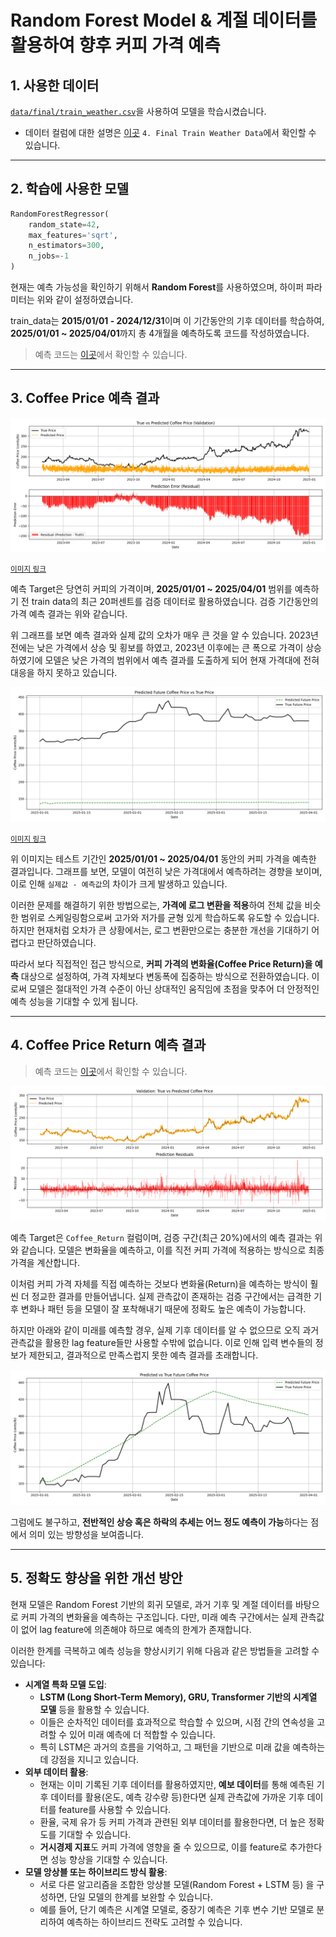 # Random Forest Model & 계절 데이터를 활용하여 향후 커피 가격 예측

## 1. 사용한 데이터

[`data/final/train_weather.csv`](https://github.com/MJU-Capstone-2025/data-prep/blob/f-weatherNmarket/data/final/train_weather.csv)을 사용하여 모델을 학습시켰습니다.

-   데이터 컬럼에 대한 설명은 [이곳](https://github.com/MJU-Capstone-2025/data-prep/blob/f-weatherNmarket/docs/description_data.md) `4. Final Train Weather Data`에서 확인할 수 있습니다.

---

## 2. 학습에 사용한 모델

```py
RandomForestRegressor(
    random_state=42,
    max_features='sqrt',
    n_estimators=300,
    n_jobs=-1
)
```

현재는 예측 가능성을 확인하기 위해서 **Random Forest**를 사용하였으며, 하이퍼 파라미터는 위와 같이 설정하였습니다.

train_data는 **2015/01/01 - 2024/12/31**이며 이 기간동안의 기후 데이터를 학습하여, **2025/01/01 ~ 2025/04/01**까지 총 4개월을 예측하도록 코드를 작성하였습니다.

> 예측 코드는 [이곳](https://github.com/MJU-Capstone-2025/data-prep/blob/f-weatherNmarket/src/test/rf_pred_price.py)에서 확인할 수 있습니다.

---

## 3. Coffee Price 예측 결과

![rf_price_pred_result_plot](https://github.com/MJU-Capstone-2025/data-prep/blob/f-weatherNmarket/data/test_pred_result/rf/rf_price_pred_result_plot.png?raw=true)

<small>[이미지 링크](https://github.com/MJU-Capstone-2025/data-prep/blob/f-weatherNmarket/data/test_pred_result/rf/rf_price_pred_result_plot.png)</small>

예측 Target은 당연히 커피의 가격이며, **2025/01/01 ~ 2025/04/01** 범위를 예측하기 전 train data의 최근 20퍼센트를 검증 데이터로 활용하였습니다. 검증 기간동안의 가격 예측 결과는 위와 같습니다.

위 그래프를 보면 예측 결과와 실제 값의 오차가 매우 큰 것을 알 수 있습니다. 2023년 전에는 낮은 가격에서 상승 및 횡보를 하였고, 2023년 이후에는 큰 폭으로 가격이 상승하였기에 모델은 낮은 가격의 범위에서 예측 결과를 도출하게 되어 현재 가격대에 전혀 대응을 하지 못하고 있습니다.

![future_price_pred_plot](https://github.com/MJU-Capstone-2025/data-prep/blob/f-weatherNmarket/data/test_pred_result/rf/future_price_pred_plot.png?raw=true)

<small>[이미지 링크](https://github.com/MJU-Capstone-2025/data-prep/blob/f-weatherNmarket/data/test_pred_result/rf/future_price_pred_plot.png)</small>

위 이미지는 테스트 기간인 **2025/01/01 ~ 2025/04/01** 동안의 커피 가격을 예측한 결과입니다. 그래프를 보면, 모델이 여전히 낮은 가격대에서 예측하려는 경향을 보이며, 이로 인해 `실제값 - 예측값`의 차이가 크게 발생하고 있습니다.

이러한 문제를 해결하기 위한 방법으로는, **가격에 로그 변환을 적용**하여 전체 값을 비슷한 범위로 스케일링함으로써 고가와 저가를 균형 있게 학습하도록 유도할 수 있습니다. 하지만 현재처럼 오차가 큰 상황에서는, 로그 변환만으로는 충분한 개선을 기대하기 어렵다고 판단하였습니다.

따라서 보다 직접적인 접근 방식으로, **커피 가격의 변화율(Coffee Price Return)을 예측** 대상으로 설정하여, 가격 자체보다 변동폭에 집중하는 방식으로 전환하였습니다. 이로써 모델은 절대적인 가격 수준이 아닌 상대적인 움직임에 초점을 맞추어 더 안정적인 예측 성능을 기대할 수 있게 됩니다.

---

## 4. Coffee Price Return 예측 결과

> 예측 코드는 [이곳](https://github.com/MJU-Capstone-2025/data-prep/blob/f-weatherNmarket/src/test/rf_pred_return.py)에서 확인할 수 있습니다.

![rf_pred_result_plot](https://github.com/MJU-Capstone-2025/data-prep/blob/f-weatherNmarket/data/test_pred_result/rf/rf_pred_result_plot.png?raw=true)

예측 Target은 `Coffee_Return` 컬럼이며, 검증 구간(최근 20%)에서의 예측 결과는 위와 같습니다. 모델은 변화율을 예측하고, 이를 직전 커피 가격에 적용하는 방식으로 최종 가격을 계산합니다.

이처럼 커피 가격 자체를 직접 예측하는 것보다 변화율(Return)을 예측하는 방식이 훨씬 더 정교한 결과를 만들어냅니다. 실제 관측값이 존재하는 검증 구간에서는 급격한 기후 변화나 패턴 등을 모델이 잘 포착해내기 때문에 정확도 높은 예측이 가능합니다.

하지만 아래와 같이 미래를 예측할 경우, 실제 기후 데이터를 알 수 없으므로 오직 과거 관측값을 활용한 lag feature들만 사용할 수밖에 없습니다. 이로 인해 입력 변수들의 정보가 제한되고, 결과적으로 만족스럽지 못한 예측 결과를 초래합니다.

![future_pred_plot](https://github.com/MJU-Capstone-2025/data-prep/blob/f-weatherNmarket/data/test_pred_result/rf/future_pred_plot.png?raw=true)

그럼에도 불구하고, **전반적인 상승 혹은 하락의 추세는 어느 정도 예측이 가능**하다는 점에서 의미 있는 방향성을 보여줍니다.

---

## 5. 정확도 향상을 위한 개선 방안

현재 모델은 Random Forest 기반의 회귀 모델로, 과거 기후 및 계절 데이터를 바탕으로 커피 가격의 변화율을 예측하는 구조입니다. 다만, 미래 예측 구간에서는 실제 관측값이 없어 lag feature에 의존해야 하므로 예측의 한계가 존재합니다.

이러한 한계를 극복하고 예측 성능을 향상시키기 위해 다음과 같은 방법들을 고려할 수 있습니다:

-   **시계열 특화 모델 도입**:
    -   **LSTM (Long Short-Term Memory), GRU, Transformer 기반의 시계열 모델** 등을 활용할 수 있습니다.
    -   이들은 순차적인 데이터를 효과적으로 학습할 수 있으며, 시점 간의 연속성을 고려할 수 있어 미래 예측에 더 적합할 수 있습니다.
    -   특히 LSTM은 과거의 흐름을 기억하고, 그 패턴을 기반으로 미래 값을 예측하는 데 강점을 지니고 있습니다.
-   **외부 데이터 활용**:
    -   현재는 이미 기록된 기후 데이터를 활용하였지만, **예보 데이터**를 통해 예측된 기후 데이터를 활용(온도, 예측 강수량 등)한다면 실제 관측값에 가까운 기후 데이터를 feature를 사용할 수 있습니다.
    -   환율, 국제 유가 등 커피 가격과 관련된 외부 데이터를 활용한다면, 더 높은 정확도를 기대할 수 있습니다.
    -   **거시경제 지표**도 커피 가격에 영향을 줄 수 있으므로, 이를 feature로 추가한다면 성능 향상을 기대할 수 있습니다.
-   **모델 앙상블 또는 하이브리드 방식 활용**:
    -   서로 다른 알고리즘을 조합한 앙상블 모델(Random Forest + LSTM 등) 을 구성하면, 단일 모델의 한계를 보완할 수 있습니다.
    -   예를 들어, 단기 예측은 시계열 모델로, 중장기 예측은 기후 변수 기반 모델로 분리하여 예측하는 하이브리드 전략도 고려할 수 있습니다.
